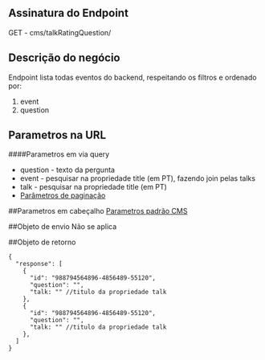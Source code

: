 ## Assinatura do Endpoint

GET - cms/talkRatingQuestion/

## Descrição do negócio
Endpoint lista todas eventos do backend, respeitando os filtros e ordenado por:
1. event
2. question

## Parametros na URL

####Parametros em via query
- question - texto da pergunta
- event - pesquisar na propriedade title (em PT), fazendo join pelas talks
- talk -  pesquisar na propriedade title (em PT)
- [Parâmetros de paginação](/API-\(Endpoints\)/Parâmetros-de-paginação)


##Parametros em cabeçalho
[Parametros padrão CMS](/API-\(Endpoints\)/Parametros-padrão-CMS)

##Objeto de envio
Não se aplica

##Objeto de retorno

```
{
  "response": [
    {
      "id": "988794564896-4856489-55120",
      "question": "",
      "talk: "" //titulo da propriedade talk
    },
    {
      "id": "988794564896-4856489-55120",
      "question": "",
      "talk: "" //titulo da propriedade talk
    },
  ]
}
```